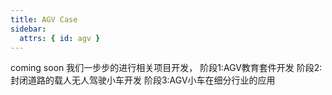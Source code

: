```yaml
---
title: AGV Case
sidebar:
  attrs: { id: agv }
---
```


coming soon
我们一步步的进行相关项目开发，
阶段1:AGV教育套件开发
阶段2:封闭道路的载人无人驾驶小车开发
阶段3:AGV小车在细分行业的应用
